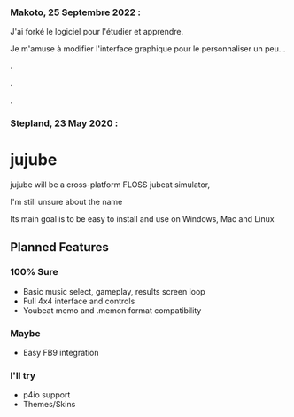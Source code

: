 ### Makoto, 25 Septembre 2022 :

J'ai forké le logiciel pour l'étudier et apprendre.

Je m'amuse à modifier l'interface graphique pour le personnaliser un peu…

.

.

.




### Stepland, 23 May 2020 :
# jujube
jujube will be a cross-platform FLOSS jubeat simulator,

I'm still unsure about the name

Its main goal is to be easy to install and use on Windows, Mac and Linux

## Planned Features
### 100% Sure
* Basic music select, gameplay, results screen loop
* Full 4x4 interface and controls
* Youbeat memo and .memon format compatibility
### Maybe
* Easy FB9 integration
### I'll try
* p4io support
* Themes/Skins
